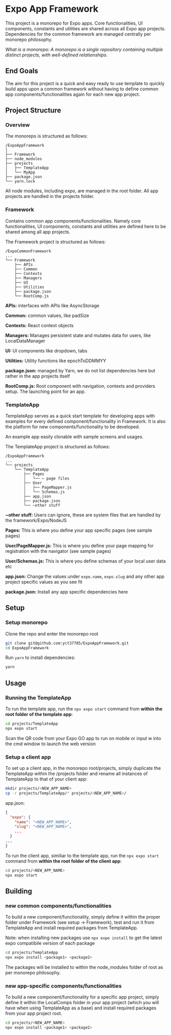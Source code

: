 # Expo App Framework
This project is a monorepo for Expo apps. Core functionalities, UI components, constants and utilities are shared across all Expo app projects. Dependencies for the common framework are managed centrally per monorepo philosophy.

*What is a monorepo: A monorepo is a single repository containing multiple distinct projects, with well-defined relationships.*

## End Goals
The aim for this project is a quick and easy ready to use template to quickly build apps upon a common framework without having to define common app components/functionalities again for each new app project.

## Project Structure
### Overview
The monorepo is structured as follows:
```
/ExpoAppFramework
│
├── Framework
├── node_modules
├── projects
│	├── TemplateApp
│	└── MyApp
├── package.json
└── yarn.lock
```

All node modules, including expo, are managed in the root folder. All app projects are handled in the projects folder.

### Framework
Contains common app components/functionalities. Namely core functionalities, UI components, constants and utilities are defined here to be shared among all app projects.

The Framework project is structured as follows:
```
/ExpoCommonFramework
...
└── Framework
	├── APIs
	├── Common
	├── Contexts
	├── Managers
	├── UI
	├── Utilities
	├── package.json
	└── RootComp.js
```

**APIs:** interfaces with APIs like AsyncStorage

**Common:** common values, like padSize

**Contexts:** React context objects

**Managers:** Manages persistent state and mutates data for users, like LocalDataManager

**UI:** UI components like dropdown, tabs

**Utilities:** Utility functions like epochToDDMMYY

**package.json:** managed by Yarn, we do not list dependencies here but rather in the app projects itself

**RootComp.js:** Root component with navigation, contexts and providers setup. The launching point for an app.

### TemplateApp
TemplateApp serves as a quick start template for developing apps with examples for every defined component/functionality in Framework. It is also the platform for new components/functionality to be developed.

An example app easily clonable with sample screens and usages.

The TemplateApp project is structured as follows:
```
/ExpoAppFramework
...
└── projects
	└── TemplateApp
		├── Pages
		│	└── ~ page files
		├── User
		│	├── PageMapper.js
		│	└── Schemas.js
		├── app.json
		├── package.json
		└── ~other stuff
```

**~other stuff:** Users can ignore, these are system files that are handled by the framework/Expo/NodeJS

**Pages:** This is where you define your app specific pages (see sample pages)

**User/PageMapper.js:** This is where you define your page mapping for registration with the navigator (see sample pages)

**User/Schemas.js:** This is where you define schemas of your local user data etc

**app.json:** Change the values under `expo.name`, `expo.slug` and any other app project specific values as you see fit

**package.json:** Install any app specific dependencies here

## Setup
### Setup monorepo
Clone the repo and enter the monorepo root

````bash
git clone git@github.com:yct37785/ExpoAppFramework.git
cd ExpoAppFramework
````

Run `yarn` to install dependencies:

````bash
yarn
````

## Usage
### Running the TemplateApp
To run the template app, run the `npx expo start` command from **within the root folder of the template app**:

````bash
cd projects/TemplateApp
npx expo start
````

Scan the QR code from your Expo GO app to run on mobile or input w into the cmd window to launch the web version

### Setup a client app
To set up a client app, in the monorepo root/projects, simply duplicate the TemplateApp within the /projects folder and rename all instances of TemplateApp to that of your client app:

````bash
mkdir projects/<NEW_APP_NAME>
cp -r projects/TemplateApp/* projects/<NEW_APP_NAME>/
````

app.json:
````json
{
  "expo": {
    "name": "<NEW_APP_NAME>",
    "slug": "<NEW_APP_NAME>",
    ...
  }
...
}
````

To run the client app, similiar to the template app, run the `npx expo start` command from **within the root folder of the client app**:

````bash
cd projects/<NEW_APP_NAME>
npx expo start
````
## Building
### new common components/functionalities
To build a new component/functionality, simply define it within the proper folder under Framework (see setup -> Framework), test and run it from TemplateApp and install required packages from TemplateApp.

Note: when installing new packages use `npx expo install` to get the latest expo compatibile version of each package

````bash
cd projects/TemplateApp
npx expo install <package1> <package2>
````

The packages will be installed to within the node_modules folder of root as per monorepo philosophy.
### new app-specific components/functionalities
To build a new component/functionality for a specific app project, simply define it within the LocalComps folder in your app project (which you will have when using TemplateApp as a base) and install required packages from your app project root.

````bash
cd projects/<NEW_APP_NAME>
npx expo install <package1> <package2>
````
